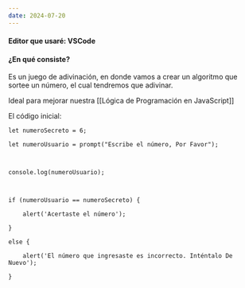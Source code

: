 ```yaml
---
date: 2024-07-20
---
```


#### Editor que usaré: VSCode

#### ¿En qué consiste?

Es un juego de adivinación, en donde vamos a crear un algoritmo que sortee un número, el cual tendremos que adivinar.

Ideal para mejorar nuestra [[Lógica de Programación en JavaScript]]


El código inicial:

``` JS
let numeroSecreto = 6;

let numeroUsuario = prompt("Escribe el número, Por Favor");

  

console.log(numeroUsuario);

  

if (numeroUsuario == numeroSecreto) {

    alert('Acertaste el número');

}

else {

    alert('El número que ingresaste es incorrecto. Inténtalo De Nuevo');

}
```



